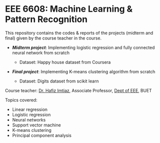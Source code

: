 # EEE 6608: Machine Learning & Pattern Recognition

This repository contains the codes & reports of the projects (midterm and final) given by the course teacher in the course.

- ***Midterm project***: Implementing logistic regression and fully connected neural network from scratch
  
  - Dataset: Happy house dataset from Coursera

- ***Final project***: Implementing K-means clustering algorithm from scratch
  
  - Dataset: Digits dataset from scikit learn
  
Course teacher: [Dr. Hafiz Imtiaz](http://hafizimtiaz.buet.ac.bd/), Associate Professor, [Dept of EEE](https://eee.buet.ac.bd/), BUET

Topics covered:
- Linear regression
- Logistic regression
- Neural networks
- Support vector machine
- K-means clustering
- Principal component analysis
